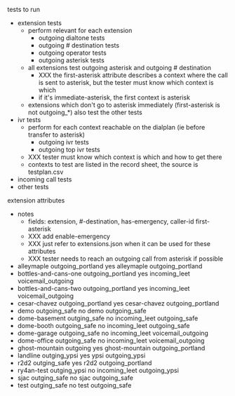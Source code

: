 tests to run
- extension tests
  - perform relevant for each extension
    - outgoing dialtone tests
    - outgoing # destination tests
    - outgoing operator tests
    - outgoing asterisk tests
  - all extensions test outgoing asterisk and outgoing # destination
    - XXX the first-asterisk attribute describes a context where the call is sent to asterisk, but the tester must know which context is which
    - if it's immediate-asterisk, the first context is asterisk
  - extensions which don't go to asterisk immediately (first-asterisk is not outgoing_*) also test the other tests
- ivr tests
  - perform for each context reachable on the dialplan (ie before transfer to asterisk)
    - outgoing ivr tests  
    - outgoing top ivr tests
  - XXX tester must know which context is which and how to get there
  - contexts to test are listed in the record sheet, the source is testplan.csv
- incoming call tests
- other tests

extension attributes
- notes
  - fields: extension, #-destination, has-emergency, caller-id first-asterisk
  - XXX add enable-emergency
  - XXX just refer to extensions.json when it can be used for these attributes
  - XXX tester needs to reach an outgoing call from asterisk if possible
- alleymaple outgoing_portland yes alleymaple outgoing_portland
- bottles-and-cans-one outgoing_portland yes incoming_leet voicemail_outgoing
- bottles-and-cans-two outgoing_portland yes incoming_leet voicemail_outgoing
- cesar-chavez outgoing_portland yes cesar-chavez outgoing_portland
- demo outgoing_safe no demo outgoing_safe
- dome-basement outging_safe no incoming_leet outgoing_safe
- dome-booth outgoing_safe no incoming_leet outgoing_safe
- dome-garage outgoing_safe no incoming_leet voicemail_outgoing
- dome-office outgoing_safe no incoming_leet voicemail_outgoing
- ghost-mountain outgoing yes ghost-mountain outgoing_portland
- landline outging_ypsi yes ypsi outgoing_ypsi
- r2d2 outging_safe yes r2d2 outgoing_portland
- ry4an-test outging_ypsi no incoming_leet outgoing_ypsi
- sjac outging_safe no sjac outgoing_safe
- test outging_safe no test outgoing_safe
